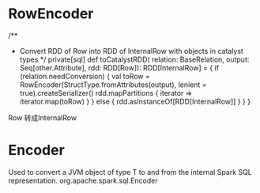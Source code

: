 # RowEncoder
  /**
   * Convert RDD of Row into RDD of InternalRow with objects in catalyst types
   */
  private[sql] def toCatalystRDD(
      relation: BaseRelation,
      output: Seq[other.Attribute],
      rdd: RDD[Row]): RDD[InternalRow] = {
    if (relation.needConversion) {
      val toRow = RowEncoder(StructType.fromAttributes(output), lenient = true).createSerializer()
      rdd.mapPartitions { iterator =>
        iterator.map(toRow)
      }
    } else {
      rdd.asInstanceOf[RDD[InternalRow]]
    }
  }
}

Row 转成InternalRow


# Encoder
Used to convert a JVM object of type T to and from the internal Spark SQL representation.
org.apache.spark.sql.Encoder